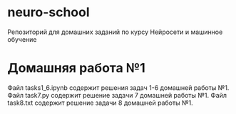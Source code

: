 # neuro-school
Репозиторий для домашних заданий по курсу Нейросети и машинное обучение
# Домашняя работа №1
Файл tasks1_6.ipynb содержит решения задач 1-6 домашней работы №1.
Файл task7.py содержит решение задачи 7 домашней работы №1.
Файл task8.txt содержит решение задачи 8 домашней работы №1.